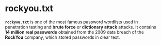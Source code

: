 # rockyou.txt 

**`rockyou.txt`** is one of the most famous password wordlists used in penetration testing and **brute force** or **dictionary attack** attacks.
It contains **14 million real passwords** obtained from the 2009 data breach of the **RockYou** company, which stored passwords in clear text.
